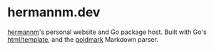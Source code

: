 # hermannm.dev

[hermannm](https://github.com/hermannm)'s personal website and Go package host. Built with Go's
[html/template](https://pkg.go.dev/html/template), and the
[goldmark](https://github.com/yuin/goldmark) Markdown parser.
